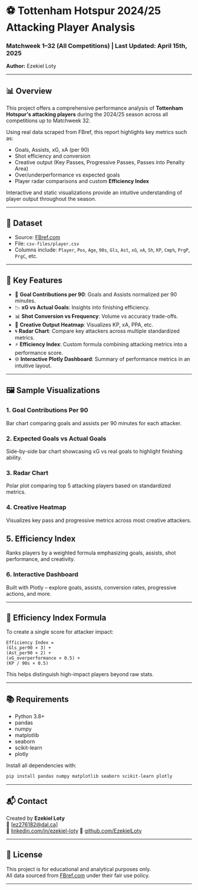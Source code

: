 # ⚽ Tottenham Hotspur 2024/25 Attacking Player Analysis

### Matchweek 1–32 (All Competitions) | Last Updated: April 15th, 2025  
**Author:** Ezekiel Loty

---

## 📊 Overview

This project offers a comprehensive performance analysis of **Tottenham Hotspur's attacking players** during the 2024/25 season across all competitions up to Matchweek 32.

Using real data scraped from FBref, this report highlights key metrics such as:

- Goals, Assists, xG, xA (per 90)
- Shot efficiency and conversion
- Creative output (Key Passes, Progressive Passes, Passes into Penalty Area)
- Over/underperformance vs expected goals
- Player radar comparisons and custom **Efficiency Index**

Interactive and static visualizations provide an intuitive understanding of player output throughout the season.

---

## 📁 Dataset

- Source: [FBref.com](https://fbref.com)
- File: `csv-files/player.csv`
- Columns include: `Player`, `Pos`, `Age`, `90s`, `Gls`, `Ast`, `xG`, `xA`, `Sh`, `KP`, `Cmp%`, `PrgP`, `PrgC`, etc.

---

## 📌 Key Features

- 🎯 **Goal Contributions per 90**: Goals and Assists normalized per 90 minutes.
- 📉 **xG vs Actual Goals**: Insights into finishing efficiency.
- 📊 **Shot Conversion vs Frequency**: Volume vs accuracy trade-offs.
- 🧠 **Creative Output Heatmap**: Visualizes KP, xA, PPA, etc.
- 🌀 **Radar Chart**: Compare key attackers across multiple standardized metrics.
- ⚡ **Efficiency Index**: Custom formula combining attacking metrics into a performance score.
- 🌐 **Interactive Plotly Dashboard**: Summary of performance metrics in an intuitive layout.

---

## 🖼️ Sample Visualizations

### 1. Goal Contributions Per 90  
Bar chart comparing goals and assists per 90 minutes for each attacker.

### 2. Expected Goals vs Actual Goals  
Side-by-side bar chart showcasing xG vs real goals to highlight finishing ability.

### 3. Radar Chart  
Polar plot comparing top 5 attacking players based on standardized metrics.

### 4. Creative Heatmap  
Visualizes key pass and progressive metrics across most creative attackers.

## 5. Efficiency Index  
Ranks players by a weighted formula emphasizing goals, assists, shot performance, and creativity.

### 6. Interactive Dashboard  
Built with Plotly – explore goals, assists, conversion rates, progressive actions, and more.

---

## 📌 Efficiency Index Formula

To create a single score for attacker impact:

```
Efficiency Index =
(Gls_per90 × 3) +
(Ast_per90 × 2) +
(xG_overperformance × 0.5) +
(KP / 90s × 0.5)
```

This helps distinguish high-impact players beyond raw stats.

---

## 📚 Requirements

- Python 3.8+
- pandas
- numpy
- matplotlib
- seaborn
- scikit-learn
- plotly

Install all dependencies with:

```bash
pip install pandas numpy matplotlib seaborn scikit-learn plotly
```

---

## 📬 Contact

Created by **Ezekiel Loty**  
📧 [ez276182@dal.ca]  
🔗 [linkedin.com/in/ezekiel-loty](https://www.linkedin.com/in/ezekiel-loty/)
🐙 [github.com/EzekielLoty](https://github.com/EzekielLoty)

---

## 📝 License

This project is for educational and analytical purposes only.  
All data sourced from [FBref.com](https://fbref.com) under their fair use policy.

---
